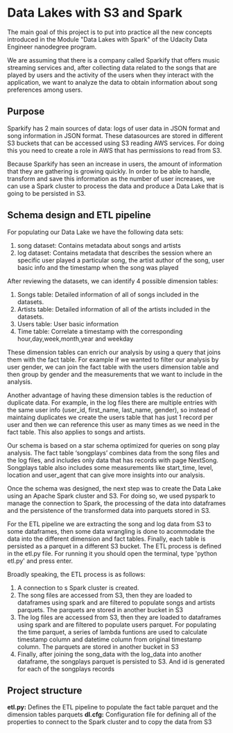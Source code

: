 # Data Lakes with S3 and Spark
The main goal of this project is to put into practice all the new concepts introduced in the Module "Data Lakes with Spark" of the Udacity Data Engineer nanodegree program. 

We are assuming that there is a company called Sparkify that offers music streaming services and, after collecting data related to the songs that are played by users and the activity of the users when they interact with the application, we want to analyze the data to obtain information about song preferences among users.

## Purpose
Sparkify has 2 main sources of data: logs of user data in JSON format and song information in JSON format. These datasources are stored in different S3 buckets that can be accessed using S3 reading AWS services. For doing this you need to create a role in AWS that has permissions to read from S3.

Because Sparkify has seen an increase in users, the amount of information that they are gathering is growing quickly. In order to be able to handle, transform and save this information as the number of user increases, we can use a Spark cluster to process the data and produce a Data Lake that is going to be persisted in S3.


## Schema design and ETL pipeline
For populating our Data Lake we have the following data sets:
1. song dataset: Contains metadata about songs and artists
2. log dataset: Contains metadata that describes the session where an specific user played a particular song, the artist author of the song, user basic info and the timestamp when the song was played

After reviewing the datasets, we can identify 4 possible dimension tables:
1. Songs table: Detailed information of all of songs included in the datasets.
2. Artists table: Detailed information of all of the artists included in the datasets.
3. Users table: User basic information
4. Time table: Correlate a timestamp with the corresponding hour,day,week,month,year and weekday

These dimension tables can enrich our analysis by using a query that joins them with the fact table. For example if we wanted to filter our analysis by user gender, we can join the fact table with the users dimension table and then group by gender and the measurements that we want to include in the analysis.

Another advantage of having these dimension tables is the reduction of duplicate data. For example, in the log files there are multiple entries with the same user info (user_id, first_name, last_name, gender), so instead of maintaing duplicates we create the users table that has just 1 record per user and then we can reference this user as many times as we need in the fact table. This also applies to songs and artists.

Our schema is based on a star schema optimized for queries on song play analysis. The fact table ‘songplays’ combines data from the song files and the log files, and includes only data that has records with page NextSong. Songplays table also includes some measurements like start_time, level, location and user_agent that can give more insights into our analysis.

Once the schema was designed, the next step was to create the Data Lake using an Apache Spark cluster and S3. For doing so, we used pyspark to manage the connection to Spark, the processing of the data into dataframes and the persistence of the transformed data into parquets stored in S3.

For the ETL pipeline we are extracting the song and log data from S3 to some dataframes, then some data wrangling is done to acommodate the data into the different dimension and fact tables. Finally, each table is persisted as a parquet in a different S3 bucket. The ETL process is defined in the etl.py file. For running it you should open the terminal, type 'python etl.py' and press enter. 

Broadly speaking, the ETL process is as follows:
1. A connection to s Spark cluster is created.
2. The song files are accessed from S3, then they are loaded to dataframes using spark and are filtered to populate songs and artists parquets. The parquets are stored in another bucket in S3
3. The log files are accessed from S3, then they are loaded to dataframes using spark and are filtered to populate users parquet. For populating the time parquet, a series of lambda funtions are used to calculate timestamp column and datetime column from original timestamp column. The parquets are stored in another bucket in S3
4. Finally, after joining the song_data with the log_data into another dataframe, the songplays parquet is persisted to S3. And id is generated for each of the songplays records

## Project structure

**etl.py:** Defines the ETL pipeline to populate the fact table parquet and the dimension tables parquets
**dl.cfg:** Configuration file for defining all of the properties to connect to the Spark cluster and to copy the data from S3

